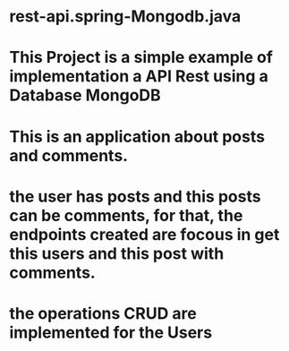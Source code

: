 # rest-api.spring-Mongodb.java

# This Project is a simple example of implementation a API Rest using a Database MongoDB

# This is an application about posts and comments.

# the user has posts and this posts can be comments, for that, the endpoints created are focous in get this users and this post with comments.

# the operations CRUD are implemented for the Users
